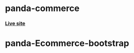 # panda-commerce

### [Live site](https://programminghero1.github.io/panda-commerce/)
# panda-Ecommerce-bootstrap
